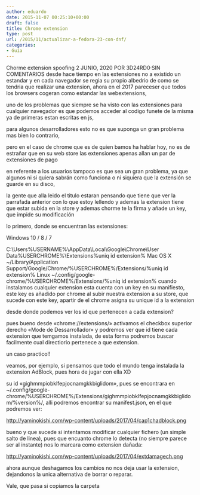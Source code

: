 ```yaml
---
author: eduardo
date: 2015-11-07 00:25:10+00:00
draft: false
title: Chrome extension
type: post
url: /2015/11/actualizar-a-fedora-23-con-dnf/
categories:
- Guía
---
```


Chorme extension spoofing
2 JUNIO, 2020 POR 3D24RD0·SIN COMENTARIOS
desde hace tiempo en las extensiones no a existido un estandar y en cada navegador se regia su propio albedrio de como se tendria que realizar una extension, ahora en el 2017 pareceser que todos los browsers cogeran como estandar las webextensions,

uno de los problemas que siempre se ha visto con las extensiones para cualquier navegador es que podemos acceder al codigo funete de la misma ya de primeras estan escritas en js,

para algunos desarrolladores esto no es que suponga un gran problema mas bien lo contrario,

pero en el caso de chrome que es de quien bamos ha hablar hoy, no es de estrañar que en su web store las extensiones apenas allan un par de extensiones de pago

en referente a los usuarios tampoco es que sea un gran problema, ya que algunos ni si quiera sabrán como funciona o ni siquiera que la extensión se guarde en su disco,

la gente que alla leido el titulo estaran pensando que tiene que ver la parrafada anterior con lo que estoy lellendo y ademas la extension tiene que estar subida en la store y ademas chorme te la firma y añade un key, que impide su modificación

lo primero, donde se encuentran las extensiones:

Windows 10 / 8 / 7

C:\Users\%USERNAME%\AppData\Local\Google\Chrome\User Data\%USERCHROME%\Extensions\%uniq id extension%
Mac OS X
~/Library/Application Support/Google/Chrome/%USERCHROME%/Extensions/%uniq id extension%
Linux
~/.config/google-chrome/%USERCHROME%/Extensions/%uniq id extension%
cuando instalamos cualquier extension esta cuenta con un key en su manifiesto, este key es añadido por chrome al subir nuestra extension a su store, que sucede con este key,  apartir de el  chrome asigna su unique id a la extension

desde donde podemos ver los id que pertenecen a cada extension?

pues bueno desde «chrome://extensions/» activamos el checkbox superior derecho «Mode de Dessarrollador» y podremos ver que id tiene cada extension que temgamos instalada, de esta forma podremos buscar facilmente cual directiorio pertenece a que extension.

un caso practico!!

veamos, por ejemplo, si pensamos que todo el mundo tenga instalada la extension AdBlock, pues hora de jugar con ella XD

su id «gighmmpiobklfepjocnamgkkbiglidom»,  pues se encontrara en ~/.config/google-chrome/%USERCHROME%/Extensions/gighmmpiobklfepjocnamgkkbiglidom/%version%/, alli podremos encontrar su manifest.json, en el que podremos ver:

http://yaminokishi.com/wp-content/uploads/2017/04/cap1chadblock.png

bueno y que sucede si intentamos modificar cualquier fichero (un simple salto de linea), pues que encuanto chrome lo detecta (no siempre parece ser al instante) nos lo marcara como extension dañada:

http://yaminokishi.com/wp-content/uploads/2017/04/extdamagech.png

ahora aunque deshagamos los cambios no nos deja usar la extension, dejandonos la unica alternativa de borrar o reparar.

Vale, que pasa si copiamos la carpeta

